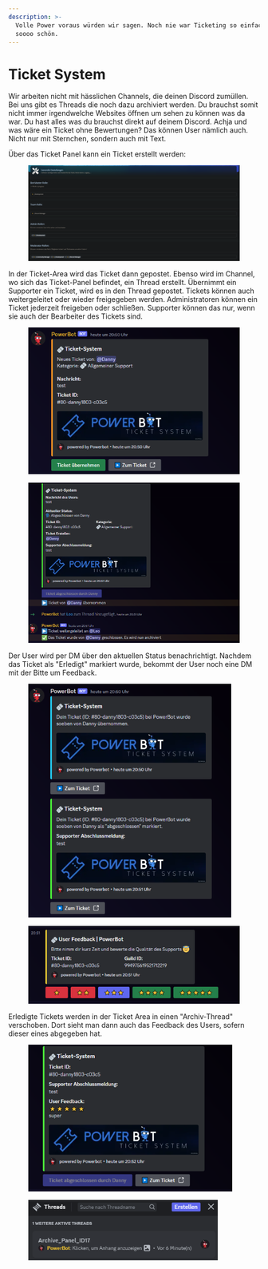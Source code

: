 ```yaml
---
description: >-
  Volle Power voraus würden wir sagen. Noch nie war Ticketing so einfach und
  soooo schön.
---
```


# Ticket System

Wir arbeiten nicht mit hässlichen Channels, die deinen Discord zumüllen. Bei uns gibt es Threads die noch dazu archiviert werden. Du brauchst somit nicht immer irgendwelche Websites öffnen um sehen zu können was da war. Du hast alles was du brauchst direkt auf deinem Discord. Achja und was wäre ein Ticket ohne Bewertungen? Das können User nämlich auch. Nicht nur mit Sternchen, sondern auch mit Text.

Über das Ticket Panel kann ein Ticket erstellt werden:

<div align="left">

<figure><img src="../.gitbook/assets/image.png" alt="" width="424"><figcaption></figcaption></figure>

</div>

In der Ticket-Area wird das Ticket dann gepostet. Ebenso wird im Channel, wo sich das Ticket-Panel befindet, ein Thread erstellt. Übernimmt ein Supporter ein Ticket, wird es in den Thread gepostet. Tickets können auch weitergeleitet oder wieder freigegeben werden. Administratoren können ein Ticket jederzeit freigeben oder schließen. Supporter können das nur, wenn sie auch der Bearbeiter des Tickets sind.

<div align="left">

<figure><img src="../.gitbook/assets/ticket_erstellt.png" alt="" width="436"><figcaption></figcaption></figure>

 

<figure><img src="../.gitbook/assets/ticket_bearbeitung.png" alt="" width="563"><figcaption></figcaption></figure>

</div>

Der User wird per DM über den aktuellen Status benachrichtigt. Nachdem das Ticket als "Erledigt" markiert wurde, bekommt der User noch eine DM mit der Bitte um Feedback.

<div align="left">

<figure><img src="../.gitbook/assets/ticket_dms.png" alt="" width="407"><figcaption></figcaption></figure>

 

<figure><img src="../.gitbook/assets/ticket_feedback.png" alt="" width="452"><figcaption></figcaption></figure>

</div>

Erledigte Tickets werden in der Ticket Area in einen "Archiv-Thread" verschoben. Dort sieht man dann auch das Feedback des Users, sofern dieser eines abgegeben hat.

<div align="left">

<figure><img src="../.gitbook/assets/ticket_abgeschlossen.png" alt="" width="409"><figcaption></figcaption></figure>

 

<figure><img src="../.gitbook/assets/image (2).png" alt="" width="380"><figcaption></figcaption></figure>

</div>

